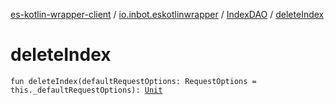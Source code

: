 [es-kotlin-wrapper-client](../../index.md) / [io.inbot.eskotlinwrapper](../index.md) / [IndexDAO](index.md) / [deleteIndex](./delete-index.md)

# deleteIndex

`fun deleteIndex(defaultRequestOptions: RequestOptions = this._defaultRequestOptions): `[`Unit`](https://kotlinlang.org/api/latest/jvm/stdlib/kotlin/-unit/index.html)